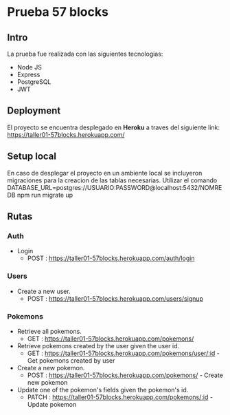 # **Prueba 57 blocks**

## **Intro**

La prueba fue realizada con las siguientes tecnologias:

- Node JS
- Express
- PostgreSQL
- JWT

## **Deployment**

El proyecto se encuentra desplegado en **Heroku** a traves del siguiente link: https://taller01-57blocks.herokuapp.com/

## **Setup local**

En caso de desplegar el proyecto en un ambiente local se incluyeron migraciones para la creacion de las tablas necesarias.
Utilizar el comando DATABASE_URL=postgres://USUARIO:PASSWORD@localhost:5432/NOMREDB npm run migrate up

## **Rutas**

### Auth

- Login
  - POST : https://taller01-57blocks.herokuapp.com/auth/login

### Users

- Create a new user.
  - POST : https://taller01-57blocks.herokuapp.com/users/signup

### Pokemons

- Retrieve all pokemons.
  - GET : https://taller01-57blocks.herokuapp.com/pokemons/
- Retrieve pokemons created by the user given the user id.
  - GET : https://taller01-57blocks.herokuapp.com/pokemons/user/:id - Get pokemons created by user
- Create a new pokemon.
  - POST : https://taller01-57blocks.herokuapp.com/pokemons/ - Create new pokemon
- Update one of the pokemon's fields given the pokemon's id.
  - PATCH : https://taller01-57blocks.herokuapp.com/pokemons/:id - Update pokemon
